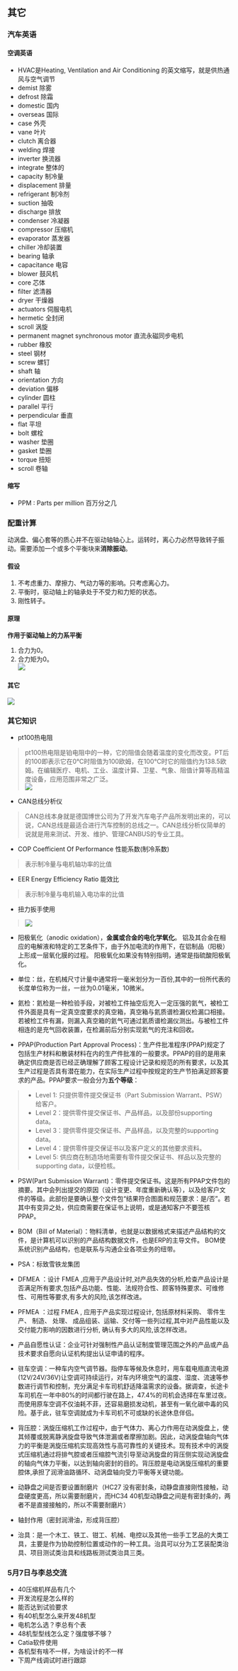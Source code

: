 ## 其它
### 汽车英语
#### 空调英语
- HVAC是Heating, Ventilation and Air Conditioning 的英文缩写，就是供热通风与空气调节
- demist 除雾
- defrost 除霜
- domestic 国内
- overseas 国际
- case 外壳
- vane 叶片
- clutch 离合器
- welding 焊接
- inverter 换流器
- integrate 整体的
- capacity 制冷量
- displacement 排量
- refrigerant 制冷剂
- suction 抽吸
- discharge 排放
- condenser 冷凝器
- compressor 压缩机
- evaporator 蒸发器
- chiller 冷却装置
- bearing 轴承
- capacitance 电容
- blower 鼓风机
- core 芯体
- filter 滤清器
- dryer 干燥器
- actuators 伺服电机
- hermetic 全封闭
- scroll 涡旋
- permanent magnet synchronous motor 直流永磁同步电机
- rubber 橡胶
- steel 钢材
- screw 螺钉
- shaft 轴
- orientation 方向
- deviation 偏移
- cylinder 圆柱
- parallel 平行
- perpendicular 垂直
- flat 平坦
- bolt 螺栓
- washer 垫圈
- gasket 垫圈
- torque 扭矩
- scroll 卷轴

#### 缩写
- PPM : 	Parts per million 百万分之几

### 配重计算
动涡盘、偏心套等的质心并不在驱动轴轴心上。运转时，离心力必然导致转子振动。需要添加一个或多个平衡块来**消除振动**。

#### 假设
1. 不考虑重力、摩擦力、气动力等的影响。只考虑离心力。
2. 平衡时，驱动轴上的轴承处于不受力和力矩的状态。
3. 刚性转子。   

#### 原理
**作用于驱动轴上的力系平衡**
1. 合力为0。
2. 合力矩为0。  
![](https://ddns.smpi.top:10000/md_attachments/Pasted%20image%2020220331141909.png)

#### 其它
![](https://ddns.smpi.top:10000/md_attachments/Pasted%20image%2020220322162806.png)

### 其它知识
- pt100热电阻
> pt100热电阻是铂电阻中的一种，它的阻值会随着温度的变化而改变。PT后的100即表示它在0℃时阻值为100欧姆，在100℃时它的阻值约为138.5欧姆。在编辑医疗、电机、工业、温度计算、卫星、气象、阻值计算等高精温度设备，应用范围非常之广泛。  
> ![](https://ddns.smpi.top:10000/md_attachments/Pasted%20image%2020220329160238.png)

- CAN总线分析仪
> CAN总线本身就是德国博世公司为了开发汽车电子产品所发明出来的，可以说，CAN总线是最适合进行汽车控制的总线之一。CAN总线分析仪简单的说就是用来测试、开发、维护、管理CANBUS的专业工具。

- COP Coefficient Of Performance 性能系数(制冷系数)
> 表示制冷量与电机轴功率的比值

- EER Energy Efficiency Ratio 能效比
> 表示制冷量与电机输入电功率的比值

- 扭力扳手使用
> ![](https://ddns.smpi.top:10000/md_attachments/Pasted%20image%2020220328154514.png)

- 阳极氧化（anodic oxidation），**金属或合金的电化学氧化**。 铝及其合金在相应的电解液和特定的工艺条件下，由于外加电流的作用下，在铝制品（阳极）上形成一层氧化膜的过程。 阳极氧化如果没有特别指明，通常是指硫酸阳极氧化。

- 单位：丝，在机械尺寸计量中通常将一毫米划分为一百份,其中的一份所代表的长度单位称为一丝，一丝为0.01毫米，10微米。

- 氦检：氦检是一种检验手段，对被检工件抽空后充入一定压强的氦气，被检工件外面是具有一定真空度要求的真空箱，真空箱与氦质谱检漏仪检漏口相接。若被检工件有漏，则漏入真空箱的氦气可通过氦质谱检漏仪测出。与被检工件相连的是充气回收装置，在检漏前后分别实现氦气的充注和回收。

- PPAP(Production Part Approval Process)：生产件批准程序(PPAP)规定了包括生产材料和散装材料在内的生产件批准的一般要求。PPAP的目的是用来确定供应商是否已经正确理解了顾客工程设计记录和规范的所有要求，以及其生产过程是否具有潜在能力，在实际生产过程中按规定的生产节拍满足顾客要求的产品。PPAP要求一般会分为**五个等级**：
>- Level 1: 只提供零件提交保证书（Part Submission Warrant、PSW）给客户。
>- Level 2：提供零件提交保证书、产品样品，以及部份supporting data。
>- Level 3：提供零件提交保证书、产品样品，以及完整的supporting data。
>- Level 4：提供零件提交保证书以及客户定义的其他要求资料。
>- Level 5: 供应商在制造场地需要有零件提交保证书、样品以及完整的supporting data，以便检核。

- PSW(Part Submission Warrant)：零件提交保证书。这是所有PPAP文件包的摘要。其中会列出提交的原因（设计变更、年度重新确认等），以及给客户文件的等级。此部份是要确认整个文件包“结果符合图面和规范要求：是/否”。若其中有变异之处，供应商需要在保证书上说明，或是通知客户不要签核PPAP。

- BOM（Bill of Material）：物料清单，也就是以数据格式来描述产品结构的文件，是计算机可以识别的产品结构数据文件，也是ERP的主导文件。 BOM使系统识别产品结构，也是联系与沟通企业各项业务的纽带。

- PSA：标致雪铁龙集团

- DFMEA ：设计 FMEA ,应用于产品设计时,对产品失效的分析,检查产品设计是否满足所有要求,包括产品功能、性能、法规符合性、顾客特殊要求、可维修性、可用性等要求,有多大的风险,该怎样改进。 

- PFMEA ：过程 FMEA , 应用于产品实现过程设计, 包括原材料采购、 零件生产、 制造、 处理、 成品组装、运输、交付等一些列过程,其中对产品性能以及交付能力影响的因数进行分析, 确认有多大的风险,该怎样改进。

- 产品自愿性认证：企业可针对强制性产品认证制度管理范围之外的产品或产品技术要求自愿向认证机构提出认证申请的程序。

- 驻车空调：一种车内空气调节器。指停车等候及休息时，用车载电瓶直流电源(12V/24V/36V)让空调可持续运行，对车内环境空气的温度、湿度、流速等参数进行调节和控制，充分满足卡车司机舒适降温需求的设备。据调查，长途卡车司机在一年中80%的时间都行驶在路上，47.4%的司机会选择在车里过夜。而使用原车空调不仅油耗不菲，还容易磨损发动机，甚至有一氧化碳中毒的风险。基于此，驻车空调就成为卡车司机不可或缺的长途休息伴侣。

- 背压腔：涡旋压缩机工作过程中，由于气体力、离心力作用在动涡旋盘上，使其倾覆或脱离静涡旋盘导致气体泄漏或者摩擦加剧。因此，动涡旋盘轴向气体力的平衡是涡旋压缩机实现高效性与高可靠性的关键技术。现有技术中的涡旋式压缩机通过将排气腔或者压缩腔气流引导至动涡旋盘的背压侧实现动涡旋盘的轴向气体力平衡，以达到轴向密封的目的。背压腔是电动涡旋压缩机的重要腔体,承担了润滑油路循环、动涡盘轴向受力平衡等关键功能。

- 动静盘之间是否要设置耐磨片（HC27 没有密封条，动静盘直接刚性接触，动盘硬度更高，所以需要耐磨片，而HC34 40机型动静盘之间是有密封条的，两者不是直接接触的，所以不需要耐磨片）

- 轴封作用（密封润滑油，形成背压腔）

- 治具：是一个木工、铁工、钳工、机械、电控以及其他一些手工艺品的大类工具，主要是作为协助控制位置或动作的一种工具。治具可以分为工艺装配类治具、项目测试类治具和线路板测试类治具三类。

### 5月7日与李总交流
- 40压缩机样品有几个
- 开发流程是怎么样的
- 能否达到试验要求
- 有40机型怎么来开发48机型
- 电机怎么选？李总有个表
- 48机型型线怎么定？强度够不够？
- Catia软件使用
- 各机型有啥不一样，为啥设计的不一样
- 下周产线调试时进行跟踪